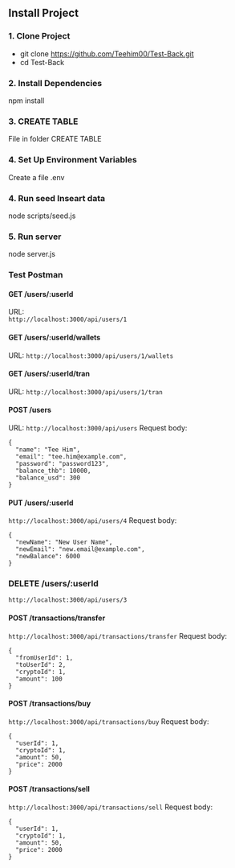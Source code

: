 ﻿## Install Project


### 1. Clone Project
- git clone https://github.com/Teehim00/Test-Back.git
- cd Test-Back

### 2. Install Dependencies
npm install

### 3. CREATE TABLE
File in folder CREATE TABLE

### 4. Set Up Environment Variables
Create a file .env

### 4. Run seed Inseart data
node scripts/seed.js

### 5. Run server
node server.js



###  Test Postman

#### GET /users/:userId
URL:  
`http://localhost:3000/api/users/1`

#### GET /users/:userId/wallets
URL:
`http://localhost:3000/api/users/1/wallets`

#### GET /users/:userId/tran
URL:
`http://localhost:3000/api/users/1/tran`

#### POST /users
URL:
`http://localhost:3000/api/users`
Request body:
```  
{
  "name": "Tee Him",
  "email": "tee.him@example.com",
  "password": "password123",
  "balance_thb": 10000,
  "balance_usd": 300
}
```

#### PUT /users/:userId
`http://localhost:3000/api/users/4`
Request body:
```  
{
  "newName": "New User Name",
  "newEmail": "new.email@example.com",
  "newBalance": 6000
}
```

### DELETE /users/:userId
`http://localhost:3000/api/users/3`



#### POST /transactions/transfer
`http://localhost:3000/api/transactions/transfer`
Request body:
```
{
  "fromUserId": 1,
  "toUserId": 2,
  "cryptoId": 1,
  "amount": 100
}
```


#### POST /transactions/buy
`http://localhost:3000/api/transactions/buy`
Request body:
```
{
  "userId": 1,
  "cryptoId": 1,
  "amount": 50,
  "price": 2000
}
```

#### POST /transactions/sell
`http://localhost:3000/api/transactions/sell`
Request body:
```
{
  "userId": 1,
  "cryptoId": 1,
  "amount": 50,
  "price": 2000
}
```
